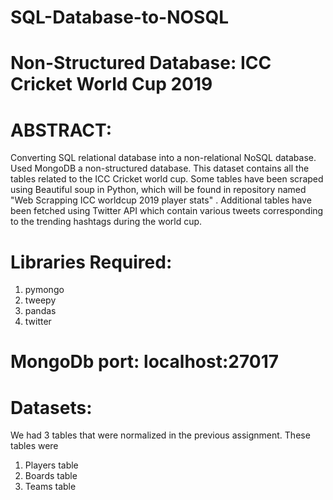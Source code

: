 # SQL-Database-to-NOSQL

# Non-Structured Database: ICC Cricket World Cup 2019

# ABSTRACT:
Converting SQL relational database into a non-relational NoSQL database. Used MongoDB a non-structured database. This dataset contains all the tables related to the ICC Cricket world cup. Some tables have been scraped using Beautiful soup in Python, which will be found in repository named "Web Scrapping ICC worldcup 2019 player stats" . Additional tables have been fetched using Twitter API which contain various tweets corresponding to the trending hashtags during the world cup.

# Libraries Required:
1. pymongo
2. tweepy
3. pandas
4. twitter

# MongoDb port: localhost:27017

# Datasets:
We had 3 tables that were normalized in the previous assignment. These tables were
1.	Players table
2.	Boards table
3.	Teams table
